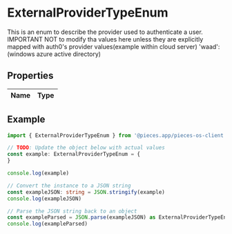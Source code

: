 
# ExternalProviderTypeEnum

This is an enum to describe the provider used to authenticate a user.  IMPORTANT NOT to modify tha values here unless they are explicitly mapped with auth0\'s provider values(example within cloud server)  \'waad\': (windows azure active directory)

## Properties

Name | Type
------------ | -------------

## Example

```typescript
import { ExternalProviderTypeEnum } from '@pieces.app/pieces-os-client'

// TODO: Update the object below with actual values
const example: ExternalProviderTypeEnum = {
}

console.log(example)

// Convert the instance to a JSON string
const exampleJSON: string = JSON.stringify(example)
console.log(exampleJSON)

// Parse the JSON string back to an object
const exampleParsed = JSON.parse(exampleJSON) as ExternalProviderTypeEnum
console.log(exampleParsed)
```


